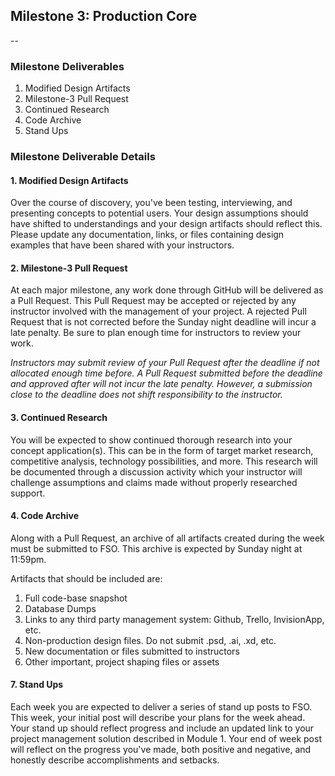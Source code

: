 ## Milestone 3: Production Core

--

### Milestone Deliverables

1. Modified Design Artifacts
2. Milestone-3 Pull Request
3. Continued Research
4. Code Archive
5. Stand Ups

### Milestone Deliverable Details

#### 1. Modified Design Artifacts

Over the course of discovery, you've been testing, interviewing, and presenting concepts to potential users. Your design assumptions should have shifted to understandings and your design artifacts should reflect this. Please update any documentation, links, or files containing design examples that have been shared with your instructors.

#### 2. Milestone-3 Pull Request

At each major milestone, any work done through GitHub will be delivered as a Pull Request. This Pull Request may be accepted or rejected by any instructor involved with the management of your project. A rejected Pull Request that is not corrected before the Sunday night deadline will incur a late penalty. Be sure to plan enough time for instructors to review your work.

*Instructors may submit review of your Pull Request after the deadline if not allocated enough time before. A Pull Request submitted before the deadline and approved after will not incur the late penalty. However, a submission close to the deadline does not shift responsibility to the instructor.*

#### 3. Continued Research

You will be expected to show continued thorough research into your concept application(s). This can be in the form of target market research, competitive analysis, technology possibilities, and more. This research will be documented through a discussion activity which your instructor will challenge assumptions and claims made without properly researched support.

#### 4. Code Archive

Along with a Pull Request, an archive of all artifacts created during the week must be submitted to FSO. This archive is expected by Sunday night at 11:59pm.

Artifacts that should be included are:

1. Full code-base snapshot
2. Database Dumps
3. Links to any third party management system: Github, Trello, InvisionApp, etc.
4. Non-production design files. Do not submit .psd, .ai, .xd, etc.
5. New documentation or files submitted to instructors
6. Other important, project shaping files or assets

#### 7. Stand Ups

Each week you are expected to deliver a series of stand up posts to FSO. This week, your initial post will describe your plans for the week ahead. Your stand up should reflect progress and include an updated link to your project management solution described in Module 1. Your end of week post will reflect on the progress you've made, both positive and negative, and honestly describe accomplishments and setbacks.
